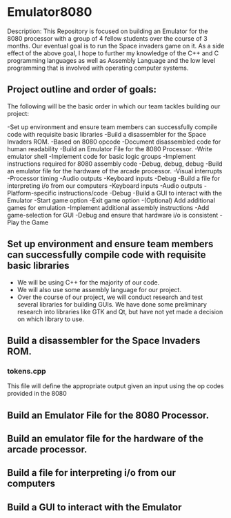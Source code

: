 # Emulator8080

Description: This Repository is focused on building an Emulator for the 8080 processor with a group of 4 fellow students over the course of 3 months. Our eventual goal is to run the Space invaders game on it. As a side effect of the above goal, I hope to further my knowledge of the C++ and C programming languages as well as Assembly Language and the low level programming that is involved with operating computer systems.

## Project outline and order of goals:

The following will be the basic order in which our team tackles building our project:

-Set up environment and ensure team members can successfully compile code with requisite basic libraries
-Build a disassembler for the Space Invaders ROM.
    -Based on 8080 opcode
    -Document disassembled code for human readability
-Build an Emulator File for the 8080 Processor.
    -Write emulator shell
    -Implement code for basic logic groups
    -Implement instructions required for 8080 assembly code
    -Debug, debug, debug
-Build an emulator file for the hardware of the arcade processor.
    -Visual interrupts
    -Processor timing
    -Audio outputs
    -Keyboard inputs
    -Debug
-Build a file for interpreting i/o from our computers
    -Keyboard inputs
    -Audio outputs
    -Platform-specific instructions/code
    -Debug
-Build a GUI to interact with the Emulator
    -Start game option
    -Exit game option
-(Optional) Add additional games for emulation
    -Implement additional assembly instructions
    -Add game-selection for GUI
    -Debug and ensure that hardware i/o is consistent
-Play the Game

## Set up environment and ensure team members can successfully compile code with requisite basic libraries

- We will be using C++ for the majority of our code.
- We will also use some assembly language for our project. 
- Over the course of our project, we will conduct research and test several libraries for building GUIs. We have done some preliminary research into libraries like GTK and Qt, but have not yet made a decision on which library to use.


## Build a disassembler for the Space Invaders ROM.


### tokens.cpp
This file will define the appropriate output given an input using the op codes provided in the 8080

## Build an Emulator File for the 8080 Processor.


## Build an emulator file for the hardware of the arcade processor.


## Build a file for interpreting i/o from our computers


## Build a GUI to interact with the Emulator

